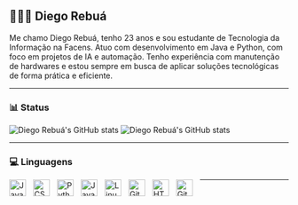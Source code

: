 ## 🧑🏼‍💻 Diego Rebuá

Me chamo Diego Rebuá, tenho 23 anos e sou estudante de Tecnologia da Informação na Facens. Atuo com desenvolvimento em Java e Python, com foco em projetos de IA e automação. Tenho experiência com manutenção de hardwares e estou sempre em busca de aplicar soluções tecnológicas de forma prática e eficiente.

---

### 📊 Status
![Diego Rebuá's GitHub stats](https://github-readme-stats.vercel.app/api?username=diegorebua&show_icons=true&theme=transparent)
![Diego Rebuá's GitHub stats](https://github-readme-stats.vercel.app/api/top-langs/?username=diegorebua&layout=compact&theme=transparent)

---

### 💻 Linguagens
<img align="left" alt="Java" width="30px" style="padding-right:10px;" src="https://cdn.jsdelivr.net/gh/devicons/devicon/icons/java/java-original.svg"/>
<img align="left" alt="CSS" width="30px" style="padding-right:10px;" src="https://cdn.jsdelivr.net/gh/devicons/devicon/icons/css3/css3-plain.svg" />
<img align="left" alt="Python" width="30px" style="padding-right:10px;" src="https://cdn.jsdelivr.net/gh/devicons/devicon/icons/python/python-plain.svg" />
<img align="left" alt="JavaScript" width="30px" style="padding-right:10px;" src="https://cdn.jsdelivr.net/gh/devicons/devicon/icons/javascript/javascript-plain.svg" />
<img align="left" alt="Linux" width="30px" style="padding-right:10px;" src="https://cdn.jsdelivr.net/gh/devicons/devicon/icons/linux/linux-original.svg" />
<img align="left" alt="Git" width="30px" style="padding-right:10px;" src="https://cdn.jsdelivr.net/gh/devicons/devicon/icons/git/git-original.svg" />
<img align="left" alt="HTML" width="30px" style="padding-right:10px;" src="https://cdn.jsdelivr.net/gh/devicons/devicon/icons/html5/html5-plain.svg" />
<img align="left" alt="GitHub" width="30px" style="padding-right:10px;" src="https://cdn.jsdelivr.net/gh/devicons/devicon/icons/github/github-original.svg" />

---
